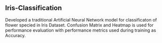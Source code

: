 ## Iris-Classification
Developed a traditional Artificial Neural Network model for classificaton of flower specied in Iris Dataset. 
Confusion Matrix and Heatmap is used for performance evaluation with performance metrics used during training as Accuracy. 

